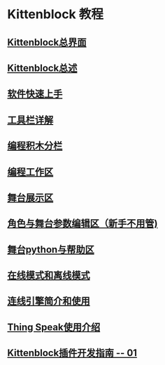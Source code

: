 # Kittenblock 教程
## [Kittenblock总界面](./00Kittenblock界面结构.md)
## [Kittenblock总述](./01Kittenblock总述.md)
## [软件快速上手](./02Kittenblock软件快速上手.md)
## [工具栏详解](./03Kittenblock常用工具栏.md)
## [编程积木分栏](./04Kittenblock编程积木分栏.md)
## [编程工作区](./05Kittenblock编程工作区.md)
## [舞台展示区](./06Kittenblock舞台展示区.md)
## [角色与舞台参数编辑区（新手不用管)](./07Kittenblock角色与舞台参数编辑区.md)
## [舞台python与帮助区](./08Kittenblock的python与帮助区.md)
## [在线模式和离线模式](./Onlineandoffline.md)
## [连线引擎简介和使用](./连线引擎简介和使用.md)
## [Thing Speak使用介绍](./thingspaeak.md)
## [Kittenblock插件开发指南 -- 01](./插件开发指南.md)
